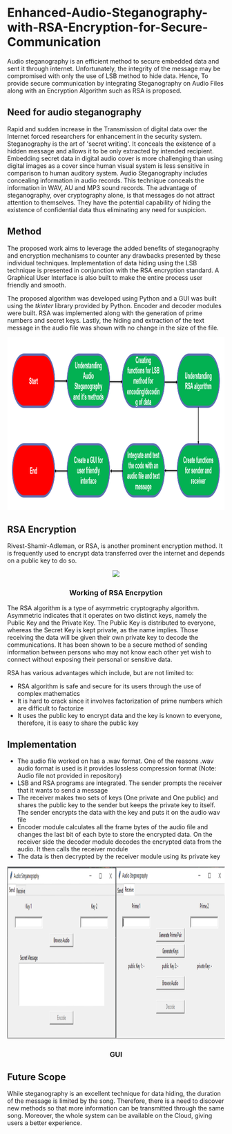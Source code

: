 # Enhanced-Audio-Steganography-with-RSA-Encryption-for-Secure-Communication

Audio steganography is an efficient method to secure embedded data and sent it through internet. Unfortunately, the integrity of the message may be compromised with only the use of LSB method to hide data.  Hence, To provide secure communication by integrating Steganography on Audio Files along with an Encryption Algorithm such as RSA is proposed.

## Need for audio steganography

Rapid and sudden increase in the Transmission of digital data over the Internet forced researchers for enhancement in the security system. Steganography is the art of 'secret
writing'. It conceals the existence of a hidden message and allows it to be only extracted by intended recipient. Embedding secret data in digital audio cover is more challenging than using digital images as a cover since human visual system is less sensitive in comparison to human auditory system. Audio Steganography includes concealing information
in audio records. This technique conceals the information in WAV, AU and MP3 sound records. The advantage of steganography, over cryptography alone, is that messages do not attract attention to themselves. They have the potential capability of hiding the existence of confidential data thus eliminating any need for suspicion.

## Method

The proposed work aims to leverage the added benefits of steganography and encryption mechanisms to counter any drawbacks presented by these individual techniques. Implementation of data hiding using the LSB technique is presented in conjunction with the RSA encryption standard. A Graphical User Interface is also built to make the entire process user friendly and smooth.

The proposed algorithm was developed using Python and a GUI was built using the *tkinter* library provided by Python. Encoder and decoder modules were built. RSA was implemented along with the generation of prime numbers and secret keys. Lastly, the hiding and extraction of the text message in the audio file was shown with no change in the size of the file.

<p align="center"><img src="https://github.com/Rohit04121998/Enhanced-Audio-Steganography-with-RSA-Encryption-for-Secure-Communication/blob/main/gallery/Design%20Methodology.png" height="400"></p>

## RSA Encryption

Rivest-Shamir-Adleman, or RSA, is another prominent encryption method. It is frequently used to encrypt data transferred over the internet and depends on a public key to do so.

<p align="center"><img src="https://sectigostore.com/blog/wp-content/uploads/2020/06/how-rsa-works.png" height="400"></p>

### <p align="center">Working of RSA Encrpytion</p>

The RSA algorithm is a type of asymmetric cryptography algorithm. Asymmetric indicates that it operates on two distinct keys, namely the Public Key and the Private Key. The Public Key is distributed to everyone, whereas the Secret Key is kept private, as the name implies. Those receiving the data will be given their own private key to decode the communications. It has been shown to be a secure method of sending information between persons who may not know each other yet wish to connect without exposing their personal or sensitive data.

RSA has various advantages which include, but are not limited to:

* RSA algorithm is safe and secure for its users through the use of complex mathematics
* It is hard to crack since it involves factorization of prime numbers which are difficult to factorize
* It uses the public key to encrypt data and the key is known to everyone, therefore, it is easy to share the public key

## Implementation

* The audio file worked on has a .wav format. One of the reasons .wav audio format is used is it provides lossless compression format (Note: Audio file not provided in repository)
* LSB and RSA programs are integrated.  The sender prompts the receiver that it wants to send a message
* The receiver makes two sets of keys (One private and One public) and shares the public key to the sender but keeps the private key to itself.  The sender encrypts the data with the key and puts it on the audio wav file
* Encoder  module  calculates  all  the  frame  bytes  of  the  audio  file  and  changes  the last bit of each byte to store the encrypted data.  On the receiver side the decoder module decodes the encrypted data from the audio.  It then calls the receiver module
* The data is then decrypted by the receiver module using its private key

<p align="center"><img src="https://github.com/Rohit04121998/Enhanced-Audio-Steganography-with-RSA-Encryption-for-Secure-Communication/blob/main/gallery/GUI.png" height="400"></p>

### <p align="center">GUI</p>

## Future Scope

While steganography is an excellent technique for data hiding, the duration of the message is limited by the song. Therefore, there is a need to discover new methods so that more information can be transmitted through the same song. Moreover, the whole system can be available on the Cloud, giving users a better experience.

